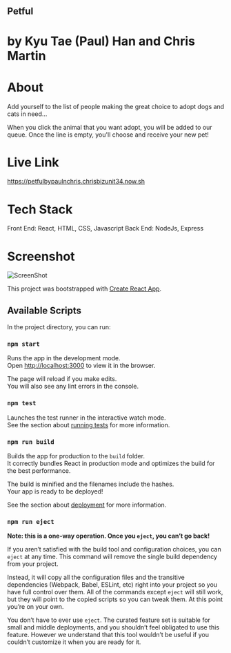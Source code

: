 ## Petful

# by Kyu Tae (Paul) Han and Chris Martin

# About
Add yourself to the list of people making the great choice to adopt dogs and cats in need…
                        
When you click the animal that you want adopt, you will be added to our queue. Once the line
is empty, you'll choose and receive your new pet!

# Live Link
https://petfulbypaulnchris.chrisbizunit34.now.sh

# Tech Stack
Front End: React, HTML, CSS, Javascript
Back End: NodeJs, Express

# Screenshot
![ScreenShot](https://github.com/thinkful-ei-emu/Petful-client-chris-paul/blob/master/src/images/screencapture-petfulbypaulnchris-chrisbizunit34-now-sh-2019-09-06-17_07_16.png)

This project was bootstrapped with [Create React App](https://github.com/facebook/create-react-app).

## Available Scripts

In the project directory, you can run:

### `npm start`

Runs the app in the development mode.<br>
Open [http://localhost:3000](http://localhost:3000) to view it in the browser.

The page will reload if you make edits.<br>
You will also see any lint errors in the console.

### `npm test`

Launches the test runner in the interactive watch mode.<br>
See the section about [running tests](https://facebook.github.io/create-react-app/docs/running-tests) for more information.

### `npm run build`

Builds the app for production to the `build` folder.<br>
It correctly bundles React in production mode and optimizes the build for the best performance.

The build is minified and the filenames include the hashes.<br>
Your app is ready to be deployed!

See the section about [deployment](https://facebook.github.io/create-react-app/docs/deployment) for more information.

### `npm run eject`

**Note: this is a one-way operation. Once you `eject`, you can’t go back!**

If you aren’t satisfied with the build tool and configuration choices, you can `eject` at any time. This command will remove the single build dependency from your project.

Instead, it will copy all the configuration files and the transitive dependencies (Webpack, Babel, ESLint, etc) right into your project so you have full control over them. All of the commands except `eject` will still work, but they will point to the copied scripts so you can tweak them. At this point you’re on your own.

You don’t have to ever use `eject`. The curated feature set is suitable for small and middle deployments, and you shouldn’t feel obligated to use this feature. However we understand that this tool wouldn’t be useful if you couldn’t customize it when you are ready for it.

